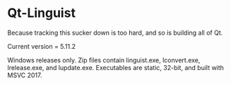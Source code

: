 Qt-Linguist
===========
Because tracking this sucker down is too hard, and so is building all of Qt.

Current version = 5.11.2

Windows releases only. Zip files contain linguist.exe, lconvert.exe, lrelease.exe, and lupdate.exe. Executables are static, 32-bit, and built with MSVC 2017.
